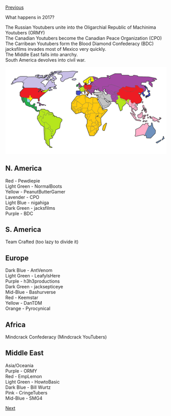 [Previous](http://teamcstudios.pro/YouTubeAlternateFuture/)

What happens in 2017?

The Russian Youtubers unite into the Oligarchial Republic of Machinima
Youtubers (ORMY)<br/>
The Canadian Youtubers become the Canadian Peace Organization (CPO)<br/>
The Carribean Youtubers form the Blood Diamond Confederacy (BDC)<br/>
jacksfilms invades most of Mexico very quickly.<br/>
The Middle East falls into anarchy.<br/>
South America devolves into civil war.<br/>

![Map](assets/2018.png)

## N. America<br/>
Red - Pewdiepie<br/>
Light Green - NormalBoots<br/>
Yellow - PeanutButterGamer<br/>
Lavender - CPO<br/>
Light Blue - nigahiga<br/>
Dark Green - jacksfilms<br/>
Purple - BDC<br/>

## S. America<br/>
Team Crafted (too lazy to divide it)<br/>

## Europe<br/>
Dark Blue - AntVenom<br/>
Light Green - LeafyIsHere<br/>
Purple - h3h3productions<br/>
Dark Green - jacksepticeye<br/>
Mid-Blue - Bashurverse<br/>
Red - Keemstar<br/>
Yellow - DanTDM<br/>
Orange - Pyrocynical<br/>

## Africa<br/>
Mindcrack Confederacy (Mindcrack YouTubers)<br/>

## Middle East<br/>
Asia/Oceania<br/>
Purple - ORMY<br/>
Red - EmpLemon<br/>
Light Green - HowtoBasic<br/>
Dark Blue - Bill Wurtz<br/>
Pink - CringeTubers<br/>
Mid-Blue - SMG4<br/>

[Next](2019)
